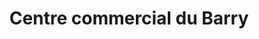 ---
title: "Centre commercial du Barry"
url: /toulouse/centre-commercial-du-barry/
shop: Einkaufszentrum
---